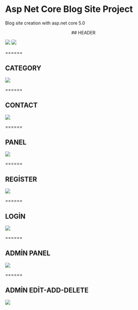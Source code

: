 # Asp Net Core Blog Site Project
 Blog site creation with asp.net core 5.0

<p align="center">
## HEADER
</p>

![](İmages/foto1.png)
![](İmages/foto2.png)

======

## CATEGORY
![](İmages/foto5.png)

======

## CONTACT
![](İmages/foto6.png)

======

## PANEL
![](İmages/foto7.png)

======

## REGİSTER
![](İmages/foto8.png)

======

## LOGİN
![](İmages/foto9.png)

======

## ADMİN PANEL
![](İmages/adminpanel1.png)

======

## ADMİN EDİT-ADD-DELETE
![](İmages/adminpanel2.png)
